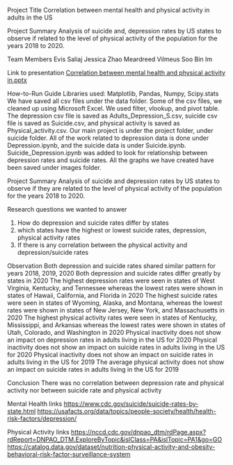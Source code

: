 Project Title
Correlation between mental health and physical activity in adults in the US

Project Summary
Analysis of suicide and, depression rates by US states to observe if related to the level of  physical activity of the population for the years 2018 to 2020.
 
Team Members
Evis Saliaj
Jessica Zhao
Meardreed Vilmeus
Soo Bin Im

Link to presentation
[Correlation between mental health and physical activity in.pptx](https://1drv.ms/p/s!AhmMDgP75cBNujYiO6VxnV5jXgkT?e=ckrhTJ)

How-to-Run Guide
Libraries used: Matplotlib, Pandas, Numpy, Scipy.stats
We have saved all csv files under the data folder. Some of the csv files, we cleaned up using Microsoft Excel. We used filter, vlookup, and pivot table. The depression csv file is saved as Adults_Depression_S.csv, suicide csv file is saved as Suicide.csv, and physical activity is saved as Physical_activity.csv.
Our main project is under the project folder, under suicide folder. All of the work related to depression data is done under Depression.ipynb, and the suicide data is under Suicide.ipynb. Suicide_Depression.ipynb was added to look for relationship between depression rates and suicide rates.
All the graphs we have created have been saved under images folder. 

Project Summary
Analysis of suicide and depression rates by US states to observe if they are related to the level of physical activity of the population for the years 2018 to 2020.

Research questions we wanted to answer
1) How do depression and suicide rates differ by states
2) which states have the highest or lowest suicide rates, depression, physical activity rates
3) If there is any correlation between the physical activity and depression/suicide rates

Observation
Both depression and suicide rates shared similar pattern for years 2018, 2019, 2020
Both depression and suicide rates differ greatly by states in 2020
The highest depression rates were seen in states of West Virginia, Kentucky, and Tennessee whereas the lowest rates were shown in states of Hawaii, California, and Florida in 2020
The highest suicide rates were seen in states of Wyoming, Alaska, and Montana, whereas the lowest rates were shown in states of New Jersey, New York, and Massachusetts in 2020
The highest physical activity rates were seen in states of Kentucky, Mississippi, and Arkansas whereas the lowest rates were shown in states of Utah, Colorado, and Washington in 2020
Physical inactivity does not show an impact on depression rates in adults living in the US for 2020
Physical inactivity does not show an impact on suicide rates in adults living in the US for 2020
Physical inactivity does not show an impact on suicide rates in adults living in the US for 2019
The average physical activity does not show an impact on suicide rates in adults living in the US for 2019

Conclusion
There was no correlation between depression rate and physical activity nor between suicide rate and physical activity

Mental Health links
https://www.cdc.gov/suicide/suicide-rates-by-state.html
https://usafacts.org/data/topics/people-society/health/health-risk-factors/depression/

Physical Activity links
https://nccd.cdc.gov/dnpao_dtm/rdPage.aspx?rdReport=DNPAO_DTM.ExploreByTopic&islClass=PA&islTopic=PA1&go=GO
https://catalog.data.gov/dataset/nutrition-physical-activity-and-obesity-behavioral-risk-factor-surveillance-system




